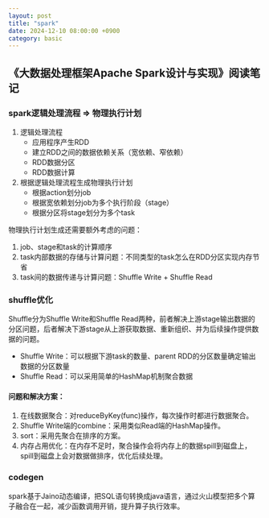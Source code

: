 ```yaml
---
layout: post
title: "spark"
date: 2024-12-10 08:00:00 +0900
category: basic
---
```


## 《大数据处理框架Apache Spark设计与实现》阅读笔记

### spark逻辑处理流程 => 物理执行计划

1. 逻辑处理流程
    * 应用程序产生RDD
    * 建立RDD之间的数据依赖关系（宽依赖、窄依赖）
    * RDD数据分区
    * RDD数据计算
2. 根据逻辑处理流程生成物理执行计划
    * 根据action划分job
    * 根据宽依赖划分job为多个执行阶段（stage）
    * 根据分区将stage划分为多个task

物理执行计划生成还需要额外考虑的问题：

1. job、stage和task的计算顺序
2. task内部数据的存储与计算问题：不同类型的task怎么在RDD分区实现内存节省
3. task间的数据传递与计算问题：Shuffle Write + Shuffle Read

### shuffle优化

Shuffle分为Shuffle Write和Shuffle Read两种，前者解决上游stage输出数据的分区问题，后者解决下游stage从上游获取数据、重新组织、并为后续操作提供数据的问题。

* Shuffle Write：可以根据下游task的数量、parent RDD的分区数量确定输出数据的分区数量
* Shuffle Read：可以采用简单的HashMap机制聚合数据

#### 问题和解决方案：

1. 在线数据聚合：对reduceByKey(func)操作，每次操作时都进行数据聚合。
2. Shuffle Write端的combine：采用类似Read端的HashMap操作。
3. sort：采用先聚合在排序的方案。
4. 内存占用优化：在内存不足时，聚合操作会将内存上的数据spill到磁盘上，spill到磁盘上会对数据做排序，优化后续处理。

### codegen

spark基于Jaino动态编译，把SQL语句转换成java语言，通过火山模型把多个算子融合在一起，减少函数调用开销，提升算子执行效率。
